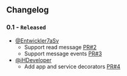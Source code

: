 ## Changelog

### **0.1 - `Released`**
- [@Entwickler7aSv](https://github.com/Entwickler7aSv)
    - Support read message [PR#2](https://github.com/DisNetwork/core/pull/2)
    - Support message events [PR#3](https://github.com/DisNetwork/core/pull/3)
- [@iHDeveloper](https://github.com/iHDeveloper)
    - Add app and service decorators [PR#4](https://github/DisNetwork/core/pull/4)